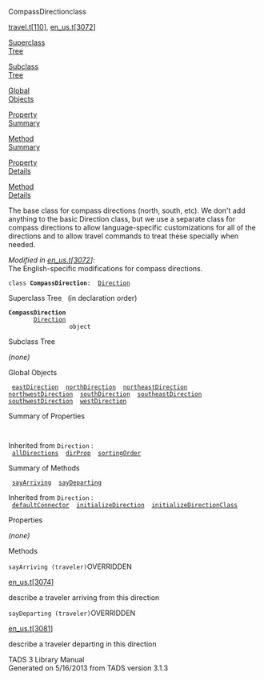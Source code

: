 <span class="title">CompassDirection</span><span class="type">class</span>

[travel.t](../file/travel.t.html)\[[110](../source/travel.t.html#110)\],
[en_us.t](../file/en_us.t.html)\[[3072](../source/en_us.t.html#3072)\]

[Superclass  
Tree](#_SuperClassTree_)

[Subclass  
Tree](#_SubClassTree_)

[Global  
Objects](#_ObjectSummary_)

[Property  
Summary](#_PropSummary_)

[Method  
Summary](#_MethodSummary_)

[Property  
Details](#_Properties_)

[Method  
Details](#_Methods_)

<div class="fdesc">

The base class for compass directions (north, south, etc). We don't add
anything to the basic Direction class, but we use a separate class for
compass directions to allow language-specific customizations for all of
the directions and to allow travel commands to treat these specially
when needed.

*Modified in
[en_us.t](../file/en_us.t.html)\[[3072](../source/en_us.t.html#3072)\]:*  
The English-specific modifications for compass directions.

`class `**`CompassDirection`**` :   `[`Direction`](../object/Direction.html)

</div>

<span id="_SuperClassTree_"></span>

<div class="mjhd">

<span class="hdln">Superclass Tree</span>   (in declaration order)

</div>

**`CompassDirection`**  
`         `[`Direction`](../object/Direction.html)  
`                 object`  
<span id="_SubClassTree_"></span>

<div class="mjhd">

<span class="hdln">Subclass Tree</span>  

</div>

*(none)* <span id="_ObjectSummary_"></span>

<div class="mjhd">

<span class="hdln">Global Objects</span>  

</div>

` `[`eastDirection`](../object/eastDirection.html)`  `[`northDirection`](../object/northDirection.html)`  `[`northeastDirection`](../object/northeastDirection.html)`  `[`northwestDirection`](../object/northwestDirection.html)`  `[`southDirection`](../object/southDirection.html)`  `[`southeastDirection`](../object/southeastDirection.html)`  `[`southwestDirection`](../object/southwestDirection.html)`  `[`westDirection`](../object/westDirection.html)`  `
<span id="_PropSummary_"></span>

<div class="mjhd">

<span class="hdln">Summary of Properties</span>  

</div>

` `

Inherited from `Direction` :  
` `[`allDirections`](../object/Direction.html#allDirections)`  `[`dirProp`](../object/Direction.html#dirProp)`  `[`sortingOrder`](../object/Direction.html#sortingOrder)`  `

<span id="_MethodSummary_"></span>

<div class="mjhd">

<span class="hdln">Summary of Methods</span>  

</div>

` `[`sayArriving`](#sayArriving)`  `[`sayDeparting`](#sayDeparting)`  `

Inherited from `Direction` :  
` `[`defaultConnector`](../object/Direction.html#defaultConnector)`  `[`initializeDirection`](../object/Direction.html#initializeDirection)`  `[`initializeDirectionClass`](../object/Direction.html#initializeDirectionClass)`  `

<span id="_Properties_"></span>

<div class="mjhd">

<span class="hdln">Properties</span>  

</div>

*(none)* <span id="_Methods_"></span>

<div class="mjhd">

<span class="hdln">Methods</span>  

</div>

<span id="sayArriving"></span>

`sayArriving (traveler)`<span class="rem">OVERRIDDEN</span>

[en_us.t](../file/en_us.t.html)\[[3074](../source/en_us.t.html#3074)\]

<div class="desc">

describe a traveler arriving from this direction

</div>

<span id="sayDeparting"></span>

`sayDeparting (traveler)`<span class="rem">OVERRIDDEN</span>

[en_us.t](../file/en_us.t.html)\[[3081](../source/en_us.t.html#3081)\]

<div class="desc">

describe a traveler departing in this direction

</div>

<div class="ftr">

TADS 3 Library Manual  
Generated on 5/16/2013 from TADS version 3.1.3

</div>

